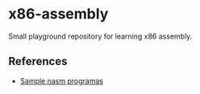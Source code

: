 # x86-assembly

Small playground repository for learning x86 assembly.

## References

- [Sample nasm programas](https://www.csee.umbc.edu/portal/help/nasm/sample.shtml)
